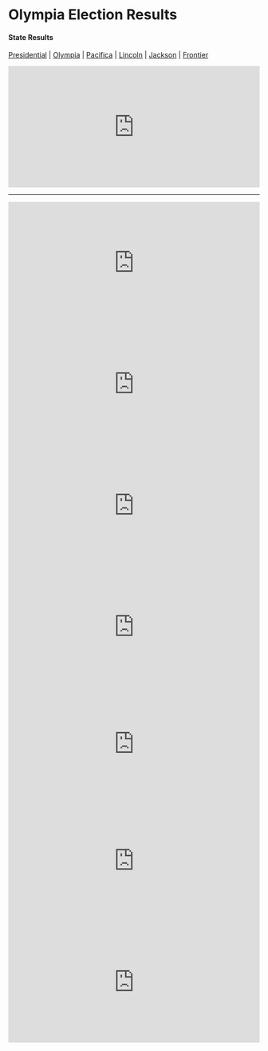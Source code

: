 # Olympia Election Results
#### State Results
[Presidential](Presidential.md) |
[Olympia](Olympia.md) |
[Pacifica](Pacifica.md) |
[Lincoln](Lincoln.md) |
[Jackson](Jackson.md) |
[Frontier](Frontier.md)
<iframe title=" Olympia Governor" aria-label="Table" id="datawrapper-chart-7SCab" src="https://datawrapper.dwcdn.net/7SCab/2/" scrolling="no" frameborder="0" style="width: 0; min-width: 100% !important; border: none;" height="243"></iframe><script type="text/javascript">!function(){"use strict";window.addEventListener("message",(function(e){if(void 0!==e.data["datawrapper-height"]){var t=document.querySelectorAll("iframe");for(var a in e.data["datawrapper-height"])for(var r=0;r<t.length;r++){if(t[r].contentWindow===e.source)t[r].style.height=e.data["datawrapper-height"][a]+"px"}}}))}();</script>
<hr>
<iframe title="Olympia's First Congressional District" aria-label="Table" id="datawrapper-chart-pglYV" src="https://datawrapper.dwcdn.net/pglYV/1/" scrolling="no" frameborder="0" style="width: 0; min-width: 100% !important; border: none;" height="243"></iframe><script type="text/javascript">!function(){"use strict";window.addEventListener("message",(function(e){if(void 0!==e.data["datawrapper-height"]){var t=document.querySelectorAll("iframe");for(var a in e.data["datawrapper-height"])for(var r=0;r<t.length;r++){if(t[r].contentWindow===e.source)t[r].style.height=e.data["datawrapper-height"][a]+"px"}}}))}();</script>

<iframe title=" Olympia's Second Congressional District" aria-label="Table" id="datawrapper-chart-Q8xcS" src="https://datawrapper.dwcdn.net/Q8xcS/1/" scrolling="no" frameborder="0" style="width: 0; min-width: 100% !important; border: none;" height="243"></iframe><script type="text/javascript">!function(){"use strict";window.addEventListener("message",(function(e){if(void 0!==e.data["datawrapper-height"]){var t=document.querySelectorAll("iframe");for(var a in e.data["datawrapper-height"])for(var r=0;r<t.length;r++){if(t[r].contentWindow===e.source)t[r].style.height=e.data["datawrapper-height"][a]+"px"}}}))}();</script>
  
<iframe title=" Olympia's Third Congressional District" aria-label="Table" id="datawrapper-chart-AiomN" src="https://datawrapper.dwcdn.net/AiomN/1/" scrolling="no" frameborder="0" style="width: 0; min-width: 100% !important; border: none;" height="243"></iframe><script type="text/javascript">!function(){"use strict";window.addEventListener("message",(function(e){if(void 0!==e.data["datawrapper-height"]){var t=document.querySelectorAll("iframe");for(var a in e.data["datawrapper-height"])for(var r=0;r<t.length;r++){if(t[r].contentWindow===e.source)t[r].style.height=e.data["datawrapper-height"][a]+"px"}}}))}();</script>
  
<iframe title=" Olympia's Fourth Congressional District" aria-label="Table" id="datawrapper-chart-nGqBz" src="https://datawrapper.dwcdn.net/nGqBz/1/" scrolling="no" frameborder="0" style="width: 0; min-width: 100% !important; border: none;" height="243"></iframe><script type="text/javascript">!function(){"use strict";window.addEventListener("message",(function(e){if(void 0!==e.data["datawrapper-height"]){var t=document.querySelectorAll("iframe");for(var a in e.data["datawrapper-height"])for(var r=0;r<t.length;r++){if(t[r].contentWindow===e.source)t[r].style.height=e.data["datawrapper-height"][a]+"px"}}}))}();</script>
  
<iframe title=" Olympia's Fifth Congressional District" aria-label="Table" id="datawrapper-chart-Y9Z7L" src="https://datawrapper.dwcdn.net/Y9Z7L/2/" scrolling="no" frameborder="0" style="width: 0; min-width: 100% !important; border: none;" height="225"></iframe><script type="text/javascript">!function(){"use strict";window.addEventListener("message",(function(e){if(void 0!==e.data["datawrapper-height"]){var t=document.querySelectorAll("iframe");for(var a in e.data["datawrapper-height"])for(var r=0;r<t.length;r++){if(t[r].contentWindow===e.source)t[r].style.height=e.data["datawrapper-height"][a]+"px"}}}))}();</script>
  
<iframe title=" Olympia's Sixth Congressional District" aria-label="Table" id="datawrapper-chart-VACUK" src="https://datawrapper.dwcdn.net/VACUK/1/" scrolling="no" frameborder="0" style="width: 0; min-width: 100% !important; border: none;" height="243"></iframe><script type="text/javascript">!function(){"use strict";window.addEventListener("message",(function(e){if(void 0!==e.data["datawrapper-height"]){var t=document.querySelectorAll("iframe");for(var a in e.data["datawrapper-height"])for(var r=0;r<t.length;r++){if(t[r].contentWindow===e.source)t[r].style.height=e.data["datawrapper-height"][a]+"px"}}}))}();</script>
  
<iframe title=" Olympia's Seventh Congressional District" aria-label="Table" id="datawrapper-chart-X1vBY" src="https://datawrapper.dwcdn.net/X1vBY/1/" scrolling="no" frameborder="0" style="width: 0; min-width: 100% !important; border: none;" height="243"></iframe><script type="text/javascript">!function(){"use strict";window.addEventListener("message",(function(e){if(void 0!==e.data["datawrapper-height"]){var t=document.querySelectorAll("iframe");for(var a in e.data["datawrapper-height"])for(var r=0;r<t.length;r++){if(t[r].contentWindow===e.source)t[r].style.height=e.data["datawrapper-height"][a]+"px"}}}))}();</script>

